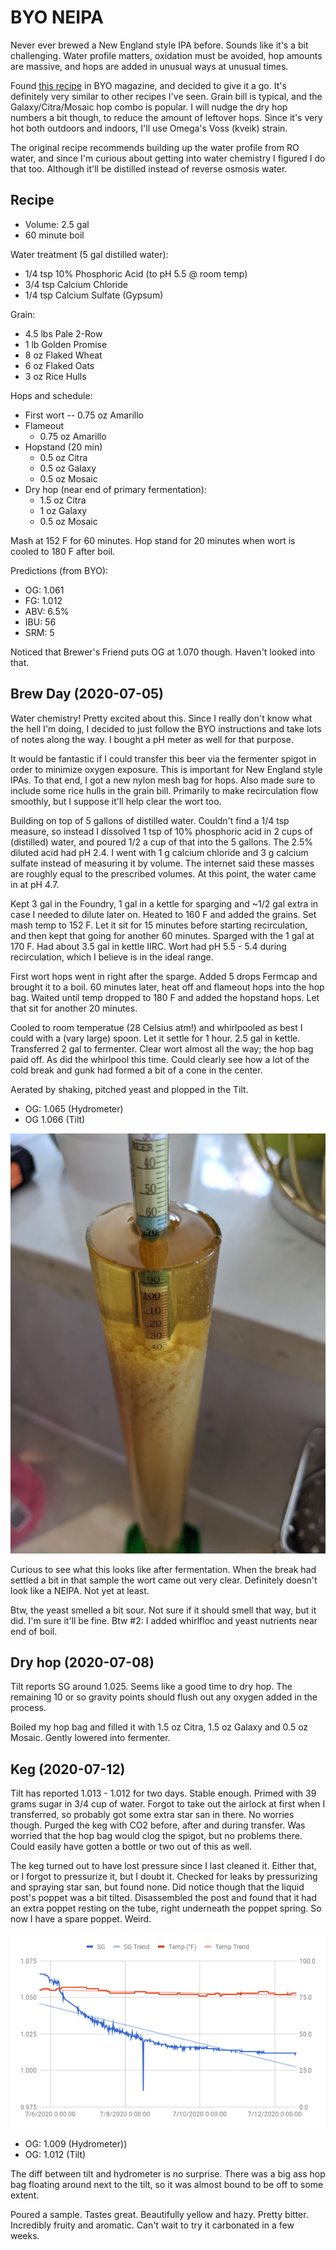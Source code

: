 # BYO NEIPA

Never ever brewed a New England style IPA before. Sounds like it's a
bit challenging. Water profile matters, oxidation must be avoided, hop
amounts are massive, and hops are added in unusual ways at unusual
times.

Found [this recipe](https://byo.com/article/neipa-style-profile/) in
BYO magazine, and decided to give it a go. It's definitely very
similar to other recipes I've seen. Grain bill is typical, and the
Galaxy/Citra/Mosaic hop combo is popular. I will nudge the dry hop
numbers a bit though, to reduce the amount of leftover hops. Since
it's very hot both outdoors and indoors, I'll use Omega's Voss (kveik)
strain.

The original recipe recommends building up the water profile from RO
water, and since I'm curious about getting into water chemistry I
figured I do that too. Although it'll be distilled instead of reverse
osmosis water.


## Recipe

- Volume: 2.5 gal
- 60 minute boil

Water treatment (5 gal distilled water):
- 1/4 tsp 10% Phosphoric Acid (to pH 5.5 @ room temp)
- 3/4 tsp Calcium Chloride
- 1/4 tsp Calcium Sulfate (Gypsum)

Grain:
- 4.5 lbs Pale 2-Row
- 1 lb Golden Promise
- 8 oz Flaked Wheat
- 6 oz Flaked Oats
- 3 oz Rice Hulls

Hops and schedule:
- First wort
-- 0.75 oz Amarillo
- Flameout
  - 0.75 oz Amarillo
- Hopstand (20 min)
  - 0.5 oz Citra
  - 0.5 oz Galaxy
  - 0.5 oz Mosaic
- Dry hop (near end of primary fermentation):
  - 1.5 oz Citra
  - 1 oz Galaxy
  - 0.5 oz Mosaic

Mash at 152 F for 60 minutes. Hop stand for 20 minutes when wort is
cooled to 180 F after boil.

Predictions (from BYO):
- OG: 1.061
- FG: 1.012
- ABV: 6.5%
- IBU: 56
- SRM:  5

Noticed that Brewer's Friend puts OG at 1.070 though. Haven't looked
into that.

## Brew Day (2020-07-05)

Water chemistry! Pretty excited about this. Since I really don't know
what the hell I'm doing, I decided to just follow the BYO instructions
and take lots of notes along the way. I bought a pH meter as well for
that purpose.

It would be fantastic if I could transfer this beer via the fermenter
spigot in order to minimize oxygen exposure. This is important for New
England style IPAs. To that end, I got a new nylon mesh bag for
hops. Also made sure to include some rice hulls in the grain
bill. Primarily to make recirculation flow smoothly, but I suppose
it'll help clear the wort too.

Building on top of 5 gallons of distilled water. Couldn't find a 1/4
tsp measure, so instead I dissolved 1 tsp of 10% phosphoric acid in 2
cups of (distilled) water, and poured 1/2 a cup of that into the 5
gallons. The 2.5% diluted acid had pH 2.4. I went with 1 g calcium
chloride and 3 g calcium sulfate instead of measuring it by
volume. The internet said these masses are roughly equal to the
prescribed volumes. At this point, the water came in at pH 4.7.

Kept 3 gal in the Foundry, 1 gal in a kettle for sparging and ~1/2 gal
extra in case I needed to dilute later on. Heated to 160 F and added
the grains. Set mash temp to 152 F. Let it sit for 15 minutes before
starting recirculation, and then kept that going for another 60
minutes. Sparged with the 1 gal at 170 F. Had about 3.5 gal in kettle
IIRC. Wort had pH 5.5 - 5.4 during recirculation, which I believe is
in the ideal range.

First wort hops went in right after the sparge. Added 5 drops Fermcap
and brought it to a boil. 60 minutes later, heat off and flameout hops
into the hop bag. Waited until temp dropped to 180 F and added the
hopstand hops. Let that sit for another 20 minutes.

Cooled to room temperatue (28 Celsius atm!) and whirlpooled as best I
could with a (vary large) spoon. Let it settle for 1 hour. 2.5 gal in
kettle. Transferred 2 gal to fermenter. Clear wort almost all the way;
the hop bag paid off. As did the whirlpool this time. Could clearly
see how a lot of the cold break and gunk had formed a bit of a cone in
the center.

Aerated by shaking, pitched yeast and plopped in the Tilt.

- OG: 1.065 (Hydrometer)
- OG  1.066 (Tilt)

![Hydrometer sample](hydrometer_2020-07-05.jpg)

Curious to see what this looks like after fermentation. When the break
had settled a bit in that sample the wort came out very
clear. Definitely doesn't look like a NEIPA. Not yet at least.

Btw, the yeast smelled a bit sour. Not sure if it should smell that
way, but it did. I'm sure it'll be fine. Btw #2: I added whirlfloc and
yeast nutrients near end of boil.

## Dry hop (2020-07-08)

Tilt reports SG around 1.025. Seems like a good time to dry hop. The
remaining 10 or so gravity points should flush out any oxygen added in
the process.

Boiled my hop bag and filled it with 1.5 oz Citra, 1.5 oz Galaxy
and 0.5 oz Mosaic. Gently lowered into fermenter.

## Keg (2020-07-12)

Tilt has reported 1.013 - 1.012 for two days. Stable enough. Primed
with 39 grams sugar in 3/4 cup of water. Forgot to take out the
airlock at first when I transferred, so probably got some extra star
san in there. No worries though. Purged the keg with CO2 before, after
and during transfer. Was worried that the hop bag would clog the
spigot, but no problems there. Could easily have gotten a bottle or
two out of this as well.

The keg turned out to have lost pressure since I last cleaned
it. Either that, or I forgot to pressurize it, but I doubt it. Checked
for leaks by pressurizing and spraying star san, but found none. Did
notice though that the liquid post's poppet was a bit
tilted. Disassembled the post and found that it had an extra poppet
resting on the tube, right underneath the poppet spring. So now I have
a spare poppet. Weird.

![SG and temp reported by tilt](tilt_2020-07-05.png)

- OG: 1.009 (Hydrometer))
- OG: 1.012 (Tilt)

The diff between tilt and hydrometer is no surprise. There was a big
ass hop bag floating around next to the tilt, so it was almost bound
to be off to some extent.

Poured a sample. Tastes great. Beautifully yellow and hazy. Pretty
bitter. Incredibly fruity and aromatic. Can't wait to try it
carbonated in a few weeks.
